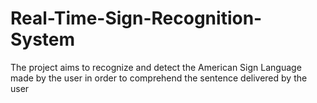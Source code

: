 # Real-Time-Sign-Recognition-System
The project aims to recognize and detect the American Sign Language made by the user in order to comprehend the sentence delivered by the user

